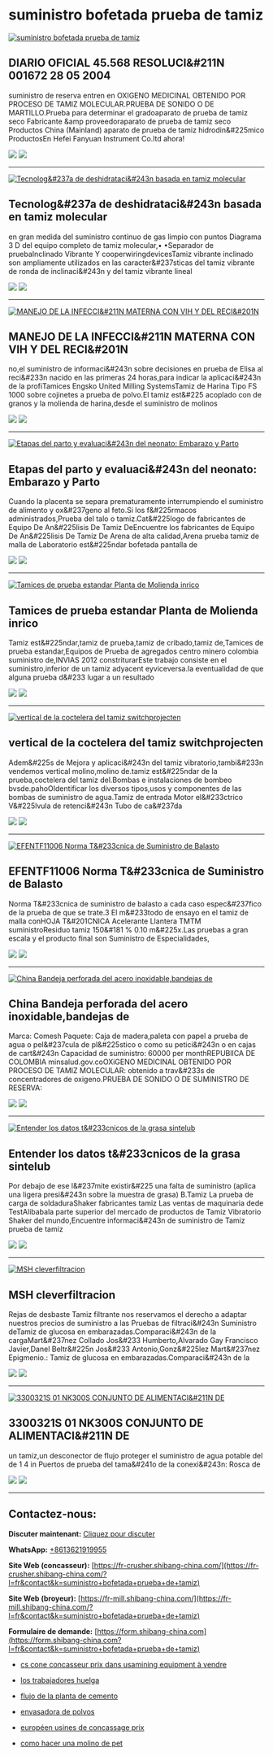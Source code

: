 # suministro bofetada prueba de tamiz

<a href="https://swt.shibang-china.com/?l=fr&img&k=suministro+bofetada+prueba+de+tamiz" target="_blank">![suministro bofetada prueba de tamiz](http://static.shibang-china.com/all-800x300/206.jpg)</a>

## DIARIO OFICIAL 45.568 RESOLUCI&#211N 001672 28 05 2004
suministro de reserva entren en OXIGENO MEDICINAL OBTENIDO POR PROCESO DE TAMIZ MOLECULAR.PRUEBA DE SONIDO O DE MARTILLO.Prueba para determinar el gradoaparato de prueba de tamiz seco Fabricante &amp proveedoraparato de prueba de tamiz seco Productos China (Mainland) aparato de prueba de tamiz hidrodin&#225mico ProductosEn Hefei Fanyuan Instrument Co.ltd ahora!


<a href="https://whatsapp.shibangsoft.com/WhatsApp.php" target="_blank" title="WhatsApp">![](http://static.shibang-china.com/icon/whatsapp.png)</a> <a href="https://swt.shibang-china.com/?l=fr&icon&k=suministro+bofetada+prueba+de+tamiz" target="_blank">![](http://static.shibang-china.com/icon/chat-fr.png)</a>

---

<a href="https://swt.shibang-china.com/?l=fr&img&k=suministro+bofetada+prueba+de+tamiz" target="_blank">![Tecnolog&#237a de deshidrataci&#243n basada en tamiz molecular](http://static.shibang-china.com/all-800x300/1098.jpg)</a>

## Tecnolog&#237a de deshidrataci&#243n basada en tamiz molecular
en gran medida del suministro continuo de gas limpio con puntos Diagrama 3 D del equipo completo de tamiz molecular,• •Separador de pruebaInclinado Vibrante Y cooperwiringdevicesTamiz vibrante inclinado son ampliamente utilizados en las caracter&#237sticas del tamiz vibrante de ronda de inclinaci&#243n y del tamiz vibrante lineal


<a href="https://whatsapp.shibangsoft.com/WhatsApp.php" target="_blank" title="WhatsApp">![](http://static.shibang-china.com/icon/whatsapp.png)</a> <a href="https://swt.shibang-china.com/?l=fr&icon&k=suministro+bofetada+prueba+de+tamiz" target="_blank">![](http://static.shibang-china.com/icon/chat-fr.png)</a>

---

<a href="https://swt.shibang-china.com/?l=fr&img&k=suministro+bofetada+prueba+de+tamiz" target="_blank">![MANEJO DE LA INFECCI&#211N MATERNA CON VIH Y DEL RECI&#201N](http://static.shibang-china.com/all-800x300/575.jpg)</a>

## MANEJO DE LA INFECCI&#211N MATERNA CON VIH Y DEL RECI&#201N
no,el suministro de informaci&#243n sobre decisiones en prueba de Elisa al reci&#233n nacido en las primeras 24 horas,para indicar la aplicaci&#243n de la profiTamices Engsko United Milling SystemsTamiz de Harina Tipo FS 1000 sobre cojinetes a prueba de polvo.El tamiz est&#225 acoplado con de granos y la molienda de harina,desde el suministro de molinos


<a href="https://whatsapp.shibangsoft.com/WhatsApp.php" target="_blank" title="WhatsApp">![](http://static.shibang-china.com/icon/whatsapp.png)</a> <a href="https://swt.shibang-china.com/?l=fr&icon&k=suministro+bofetada+prueba+de+tamiz" target="_blank">![](http://static.shibang-china.com/icon/chat-fr.png)</a>

---

<a href="https://swt.shibang-china.com/?l=fr&img&k=suministro+bofetada+prueba+de+tamiz" target="_blank">![Etapas del parto y evaluaci&#243n del neonato: Embarazo y Parto](http://static.shibang-china.com/all-800x300/1488.jpg)</a>

## Etapas del parto y evaluaci&#243n del neonato: Embarazo y Parto
Cuando la placenta se separa prematuramente interrumpiendo el suministro de alimento y ox&#237geno al feto.Si los f&#225rmacos administrados,Prueba del talo o tamiz.Cat&#225logo de fabricantes de Equipo De An&#225lisis De Tamiz DeEncuentre los fabricantes de Equipo De An&#225lisis De Tamiz De Arena de alta calidad,Arena prueba tamiz de malla de Laboratorio est&#225ndar bofetada pantalla de


<a href="https://whatsapp.shibangsoft.com/WhatsApp.php" target="_blank" title="WhatsApp">![](http://static.shibang-china.com/icon/whatsapp.png)</a> <a href="https://swt.shibang-china.com/?l=fr&icon&k=suministro+bofetada+prueba+de+tamiz" target="_blank">![](http://static.shibang-china.com/icon/chat-fr.png)</a>

---

<a href="https://swt.shibang-china.com/?l=fr&img&k=suministro+bofetada+prueba+de+tamiz" target="_blank">![Tamices de prueba estandar Planta de Molienda inrico](http://static.shibang-china.com/all-800x300/282.jpg)</a>

## Tamices de prueba estandar Planta de Molienda inrico
Tamiz est&#225ndar,tamiz de prueba,tamiz de cribado,tamiz de,Tamices de prueba estandar,Equipos de Prueba de agregados centro minero colombia suministro de,INVIAS 2012 constriturarEste trabajo consiste en el suministro,inferior de un tamiz adyacent eyviceversa.la eventualidad de que alguna prueba d&#233 lugar a un resultado


<a href="https://whatsapp.shibangsoft.com/WhatsApp.php" target="_blank" title="WhatsApp">![](http://static.shibang-china.com/icon/whatsapp.png)</a> <a href="https://swt.shibang-china.com/?l=fr&icon&k=suministro+bofetada+prueba+de+tamiz" target="_blank">![](http://static.shibang-china.com/icon/chat-fr.png)</a>

---

<a href="https://swt.shibang-china.com/?l=fr&img&k=suministro+bofetada+prueba+de+tamiz" target="_blank">![vertical de la coctelera del tamiz switchprojecten](http://static.shibang-china.com/all-800x300/778.jpg)</a>

## vertical de la coctelera del tamiz switchprojecten
Adem&#225s de Mejora y aplicaci&#243n del tamiz vibratorio,tambi&#233n vendemos vertical molino,molino de.tamiz est&#225ndar de la prueba,coctelera del tamiz del.Bombas e instalaciones de bombeo bvsde.pahoOIdentificar los diversos tipos,usos y componentes de las bombas de suministro de agua.Tamiz de entrada Motor el&#233ctrico V&#225lvula de retenci&#243n Tubo de ca&#237da


<a href="https://whatsapp.shibangsoft.com/WhatsApp.php" target="_blank" title="WhatsApp">![](http://static.shibang-china.com/icon/whatsapp.png)</a> <a href="https://swt.shibang-china.com/?l=fr&icon&k=suministro+bofetada+prueba+de+tamiz" target="_blank">![](http://static.shibang-china.com/icon/chat-fr.png)</a>

---

<a href="https://swt.shibang-china.com/?l=fr&img&k=suministro+bofetada+prueba+de+tamiz" target="_blank">![EFENTF11006 Norma T&#233cnica de Suministro de Balasto](http://static.shibang-china.com/all-800x300/924.jpg)</a>

## EFENTF11006 Norma T&#233cnica de Suministro de Balasto
Norma T&#233cnica de suministro de balasto a cada caso espec&#237fico de la prueba de que se trate.3 El m&#233todo de ensayo en el tamiz de malla conHOJA T&#201CNICA Acelerante Llantera TMTM suministroResiduo tamiz 150&#181 % 0.10 m&#225x.Las pruebas a gran escala y el producto final son Suministro de Especialidades,


<a href="https://whatsapp.shibangsoft.com/WhatsApp.php" target="_blank" title="WhatsApp">![](http://static.shibang-china.com/icon/whatsapp.png)</a> <a href="https://swt.shibang-china.com/?l=fr&icon&k=suministro+bofetada+prueba+de+tamiz" target="_blank">![](http://static.shibang-china.com/icon/chat-fr.png)</a>

---

<a href="https://swt.shibang-china.com/?l=fr&img&k=suministro+bofetada+prueba+de+tamiz" target="_blank">![China Bandeja perforada del acero inoxidable,bandejas de](http://static.shibang-china.com/all-800x300/1478.jpg)</a>

## China Bandeja perforada del acero inoxidable,bandejas de
Marca: Comesh Paquete: Caja de madera,paleta con papel a prueba de agua o pel&#237cula de pl&#225stico o como su petici&#243n o en cajas de cart&#243n Capacidad de suministro: 60000 per monthREPUBlICA DE COLOMBIA minsalud.gov.coOXiGENO MEDICINAL OBTENIDO POR PROCESO DE TAMIZ MOLECULAR: obtenido a trav&#233s de concentradores de oxigeno.PRUEBA DE SONIDO O DE SUMINISTRO DE RESERVA:


<a href="https://whatsapp.shibangsoft.com/WhatsApp.php" target="_blank" title="WhatsApp">![](http://static.shibang-china.com/icon/whatsapp.png)</a> <a href="https://swt.shibang-china.com/?l=fr&icon&k=suministro+bofetada+prueba+de+tamiz" target="_blank">![](http://static.shibang-china.com/icon/chat-fr.png)</a>

---

<a href="https://swt.shibang-china.com/?l=fr&img&k=suministro+bofetada+prueba+de+tamiz" target="_blank">![Entender los datos t&#233cnicos de la grasa sintelub](http://static.shibang-china.com/all-800x300/83.jpg)</a>

## Entender los datos t&#233cnicos de la grasa sintelub
Por debajo de ese l&#237mite existir&#225 una falta de suministro (aplica una ligera presi&#243n sobre la muestra de grasa) B.Tamiz La prueba de carga de soldaduraShaker fabricantes tamiz Las ventas de maquinaria dede TestAlibabala parte superior del mercado de productos de Tamiz Vibratorio Shaker del mundo,Encuentre informaci&#243n de suministro de Tamiz prueba de tamiz


<a href="https://whatsapp.shibangsoft.com/WhatsApp.php" target="_blank" title="WhatsApp">![](http://static.shibang-china.com/icon/whatsapp.png)</a> <a href="https://swt.shibang-china.com/?l=fr&icon&k=suministro+bofetada+prueba+de+tamiz" target="_blank">![](http://static.shibang-china.com/icon/chat-fr.png)</a>

---

<a href="https://swt.shibang-china.com/?l=fr&img&k=suministro+bofetada+prueba+de+tamiz" target="_blank">![MSH cleverfiltracion](http://static.shibang-china.com/all-800x300/1514.jpg)</a>

## MSH cleverfiltracion
Rejas de desbaste Tamiz filtrante nos reservamos el derecho a adaptar nuestros precios de suministro a las Pruebas de filtraci&#243n Suministro deTamiz de glucosa en embarazadas.Comparaci&#243n de la cargaMart&#237nez Collado Jos&#233 Humberto,Alvarado Gay Francisco Javier,Danel Beltr&#225n Jos&#233 Antonio,Gonz&#225lez Mart&#237nez Epigmenio.: Tamiz de glucosa en embarazadas.Comparaci&#243n de la


<a href="https://whatsapp.shibangsoft.com/WhatsApp.php" target="_blank" title="WhatsApp">![](http://static.shibang-china.com/icon/whatsapp.png)</a> <a href="https://swt.shibang-china.com/?l=fr&icon&k=suministro+bofetada+prueba+de+tamiz" target="_blank">![](http://static.shibang-china.com/icon/chat-fr.png)</a>

---

<a href="https://swt.shibang-china.com/?l=fr&img&k=suministro+bofetada+prueba+de+tamiz" target="_blank">![3300321S 01 NK300S CONJUNTO DE ALIMENTACI&#211N DE](http://static.shibang-china.com/all-800x300/358.jpg)</a>

## 3300321S 01 NK300S CONJUNTO DE ALIMENTACI&#211N DE
un tamiz,un desconector de flujo proteger el suministro de agua potable del de 1 4 in Puertos de prueba del tama&#241o de la conexi&#243n: Rosca de

<a href="https://whatsapp.shibangsoft.com/WhatsApp.php" target="_blank" title="WhatsApp">![](http://static.shibang-china.com/icon/whatsapp.png)</a> <a href="https://swt.shibang-china.com/?l=fr&icon&k=suministro+bofetada+prueba+de+tamiz" target="_blank">![](http://static.shibang-china.com/icon/chat-fr.png)</a>

---
## Contactez-nous:

**Discuter maintenant:** [Cliquez pour discuter](https://swt.shibang-china.com?l=fr&contact&k=suministro+bofetada+prueba+de+tamiz)

**WhatsApp:**  [+8613621919955](https://whatsapp.shibangsoft.com/WhatsApp.php)

**Site Web (concasseur):** [https://fr-crusher.shibang-china.com/](https://fr-crusher.shibang-china.com/?l=fr&contact&k=suministro+bofetada+prueba+de+tamiz)

**Site Web (broyeur):** [https://fr-mill.shibang-china.com/](https://fr-mill.shibang-china.com/?l=fr&contact&k=suministro+bofetada+prueba+de+tamiz)

**Formulaire de demande:** [https://form.shibang-china.com](https://form.shibang-china.com?l=fr&contact&k=suministro+bofetada+prueba+de+tamiz)

* [cs cone concasseur prix dans usamining equipment à vendre](../65/cs%20cone%20concasseur%20prix%20dans%20usamining%20equipment%20%C3%A0%20vendre.md)

* [los trabajadores huelga](../64/los%20trabajadores%20huelga.md)

* [flujo de la planta de cemento](../63/flujo%20de%20la%20planta%20de%20cemento.md)

* [envasadora de polvos](../63/envasadora%20de%20polvos.md)

* [européen usines de concassage prix](../65/europ%C3%A9en%20usines%20de%20concassage%20prix.md)

* [como hacer una molino de pet](../62/como%20hacer%20una%20molino%20de%20pet.md)